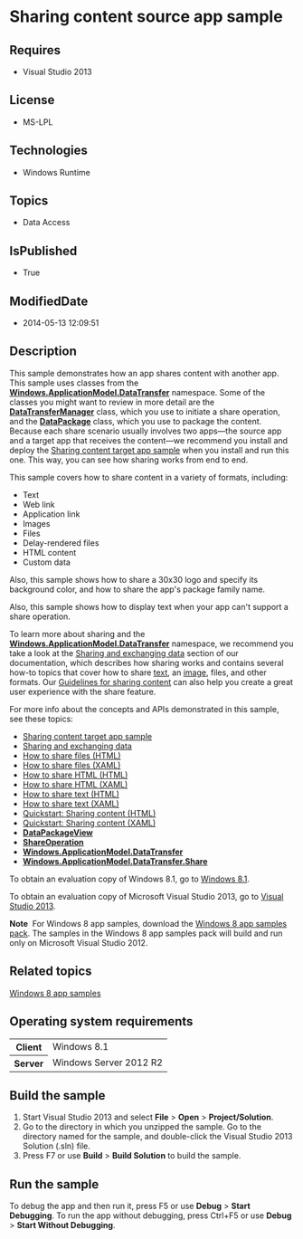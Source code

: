 # Sharing content source app sample
## Requires
* Visual Studio 2013
## License
* MS-LPL
## Technologies
* Windows Runtime
## Topics
* Data Access
## IsPublished
* True
## ModifiedDate
* 2014-05-13 12:09:51
## Description

<div id="mainSection">
<p>This sample demonstrates how an app shares content with another app. This sample uses classes from the
<a href="http://msdn.microsoft.com/library/windows/apps/br205967"><b>Windows.ApplicationModel.DataTransfer</b></a> namespace. Some of the classes you might want to review in more detail are the
<a href="http://msdn.microsoft.com/library/windows/apps/br205932"><b>DataTransferManager</b></a> class, which you use to initiate a share operation, and the
<a href="http://msdn.microsoft.com/library/windows/apps/br205873"><b>DataPackage</b></a> class, which you use to package the content. Because each share scenario usually involves two apps—the source app and a target app that receives the content—we recommend
 you install and deploy the <a href="http://go.microsoft.com/fwlink/p/?linkid=231519">
Sharing content target app sample</a> when you install and run this one. This way, you can see how sharing works from end to end.
</p>
<p>This sample covers how to share content in a variety of formats, including:</p>
<ul>
<li>Text </li><li>Web link </li><li>Application link </li><li>Images </li><li>Files </li><li>Delay-rendered files </li><li>HTML content </li><li>Custom data </li></ul>
<p></p>
<p>Also, this sample shows how to share a 30x30 logo and specify its background color, and how to share the app's package family name.</p>
<p>Also, this sample shows how to display text when your app can't support a share operation.</p>
<p>To learn more about sharing and the <a href="http://msdn.microsoft.com/library/windows/apps/br205967">
<b>Windows.ApplicationModel.DataTransfer</b></a> namespace, we recommend you take a look at the
<a href="http://msdn.microsoft.com/library/windows/apps/hh464923">Sharing and exchanging data</a> section of our documentation, which describes how sharing works and contains several how-to topics that cover how to share
<a href="http://msdn.microsoft.com/library/windows/apps/hh758313">text</a>, an <a href="http://msdn.microsoft.com/library/windows/apps/hh758305">
image</a>, files, and other formats. Our <a href="http://msdn.microsoft.com/library/windows/apps/hh465251">
Guidelines for sharing content</a> can also help you create a great user experience with the share feature.
</p>
<p>For more info about the concepts and APIs demonstrated in this sample, see these topics:</p>
<ul>
<li><a href="http://go.microsoft.com/fwlink/p/?linkid=231519">Sharing content target app sample</a>
</li><li><a href="http://msdn.microsoft.com/library/windows/apps/hh464923">Sharing and exchanging data</a>
</li><li><a href="http://msdn.microsoft.com/library/windows/apps/hh758308">How to share files (HTML)</a>
</li><li><a href="http://msdn.microsoft.com/library/windows/apps/hh871371">How to share files (XAML)</a>
</li><li><a href="http://msdn.microsoft.com/library/windows/apps/hh758310">How to share HTML (HTML)</a>
</li><li><a href="http://msdn.microsoft.com/library/windows/apps/hh973055">How to share HTML (XAML)</a>
</li><li><a href="http://msdn.microsoft.com/library/windows/apps/hh758313">How to share text (HTML)</a>
</li><li><a href="http://msdn.microsoft.com/library/windows/apps/hh871372">How to share text (XAML)</a>
</li><li><a href="http://msdn.microsoft.com/library/windows/apps/hh465261">Quickstart: Sharing content (HTML)</a>
</li><li><a href="http://msdn.microsoft.com/library/windows/apps/hh871368">Quickstart: Sharing content (XAML)</a>
</li><li><a href="http://msdn.microsoft.com/library/windows/apps/hh738408"><b>DataPackageView</b></a>
</li><li><a href="http://msdn.microsoft.com/library/windows/apps/br205977"><b>ShareOperation</b></a>
</li><li><a href="http://msdn.microsoft.com/library/windows/apps/br205967"><b>Windows.ApplicationModel.DataTransfer</b></a>
</li><li><a href="http://msdn.microsoft.com/library/windows/apps/br205989"><b>Windows.ApplicationModel.DataTransfer.Share</b></a>
</li></ul>
<p></p>
<p>To obtain an evaluation copy of Windows&nbsp;8.1, go to <a href="http://go.microsoft.com/fwlink/p/?linkid=301696">
Windows&nbsp;8.1</a>.</p>
<p>To obtain an evaluation copy of Microsoft Visual Studio&nbsp;2013, go to <a href="http://go.microsoft.com/fwlink/p/?linkid=301697">
Visual Studio&nbsp;2013</a>.</p>
<p></p>
<p class="note"><b>Note</b>&nbsp;&nbsp;For Windows&nbsp;8 app samples, download the <a href="http://go.microsoft.com/fwlink/p/?LinkId=301698">
Windows&nbsp;8 app samples pack</a>. The samples in the Windows&nbsp;8 app samples pack will build and run only on Microsoft Visual Studio&nbsp;2012.</p>
<p></p>
<h2><a id="related_topics"></a>Related topics</h2>
<dl><dt><a href="http://go.microsoft.com/fwlink/p/?LinkID=227694">Windows 8 app samples</a>
</dt></dl>
<h2>Operating system requirements</h2>
<table>
<tbody>
<tr>
<th>Client</th>
<td><dt>Windows&nbsp;8.1 </dt></td>
</tr>
<tr>
<th>Server</th>
<td><dt>Windows Server&nbsp;2012&nbsp;R2 </dt></td>
</tr>
</tbody>
</table>
<h2>Build the sample</h2>
<ol>
<li>Start Visual Studio&nbsp;2013 and select <b>File</b> &gt; <b>Open</b> &gt; <b>Project/Solution</b>.
</li><li>Go to the directory in which you unzipped the sample. Go to the directory named for the sample, and double-click the Visual Studio&nbsp;2013 Solution (.sln) file.
</li><li>Press F7 or use <b>Build</b> &gt; <b>Build Solution</b> to build the sample. </li></ol>
<h2>Run the sample</h2>
<p>To debug the app and then run it, press F5 or use <b>Debug</b> &gt; <b>Start Debugging</b>. To run the app without debugging, press Ctrl&#43;F5 or use
<b>Debug</b> &gt; <b>Start Without Debugging</b>.</p>
</div>
